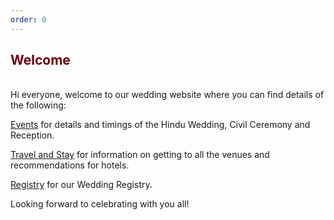 ```yaml
---
order: 0
---
```


<h2 style="color: #6a000f">Welcome</h2>

<br>
Hi everyone, welcome to our wedding website where you can find details of the following:

<a href="https://divdav.org/events" target="_blank">Events</a> for details and timings of the Hindu Wedding, Civil Ceremony and Reception.

<a href="https://divdav.org/details" target="_blank">Travel and Stay</a> for information on getting to all the venues and recommendations for hotels.

<a href="https://divdav.org/registry" target="_blank">Registry</a> for our Wedding Registry.

Looking forward to celebrating with you all!
